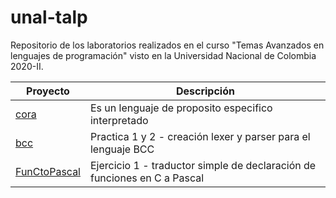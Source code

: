 # unal-talp
Repositorio de los laboratorios realizados en el curso "Temas Avanzados en lenguajes de programación" visto en la Universidad Nacional de Colombia 2020-II.

| Proyecto | Descripción |
| -- | --- |
| [cora](https://github.com/alejandro56664/unal-talp/tree/master/cora) | Es un lenguaje de proposito especifico interpretado |
| [bcc](https://github.com/alejandro56664/unal-talp/tree/master/bcc) | Practica 1 y 2 - creación lexer y parser para el lenguaje BCC |
| [FunCtoPascal](https://github.com/alejandro56664/unal-talp/tree/master/FunCtoPascal) | Ejercicio 1 - traductor simple de declaración de funciones en C a Pascal |
